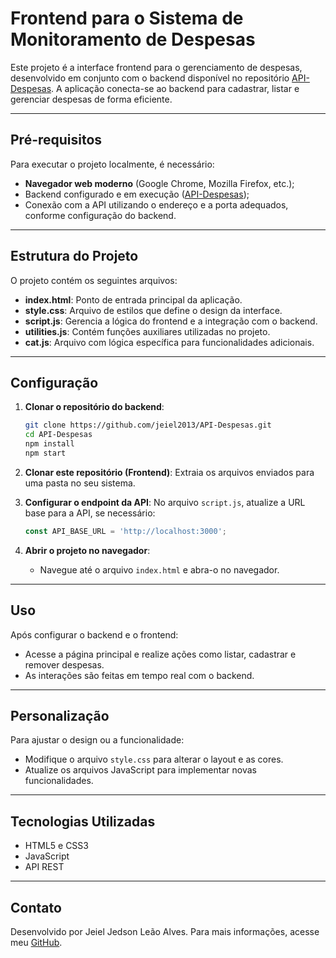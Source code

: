 # Frontend para o Sistema de Monitoramento de Despesas

Este projeto é a interface frontend para o gerenciamento de despesas, desenvolvido em conjunto com o backend disponível no repositório [API-Despesas](https://github.com/jeiel2013/API-Despesas). A aplicação conecta-se ao backend para cadastrar, listar e gerenciar despesas de forma eficiente.

---

## Pré-requisitos

Para executar o projeto localmente, é necessário:

- **Navegador web moderno** (Google Chrome, Mozilla Firefox, etc.);
- Backend configurado e em execução ([API-Despesas](https://github.com/jeiel2013/API-Despesas));
- Conexão com a API utilizando o endereço e a porta adequados, conforme configuração do backend.

---

## Estrutura do Projeto

O projeto contém os seguintes arquivos:

- **index.html**: Ponto de entrada principal da aplicação.
- **style.css**: Arquivo de estilos que define o design da interface.
- **script.js**: Gerencia a lógica do frontend e a integração com o backend.
- **utilities.js**: Contém funções auxiliares utilizadas no projeto.
- **cat.js**: Arquivo com lógica específica para funcionalidades adicionais.

---

## Configuração

1. **Clonar o repositório do backend**:
   ```bash
   git clone https://github.com/jeiel2013/API-Despesas.git
   cd API-Despesas
   npm install
   npm start
   ```

2. **Clonar este repositório (Frontend)**:
   Extraia os arquivos enviados para uma pasta no seu sistema.

3. **Configurar o endpoint da API**:
   No arquivo `script.js`, atualize a URL base para a API, se necessário:
   ```javascript
   const API_BASE_URL = 'http://localhost:3000';
   ```

4. **Abrir o projeto no navegador**:
   - Navegue até o arquivo `index.html` e abra-o no navegador.

---

## Uso

Após configurar o backend e o frontend:

- Acesse a página principal e realize ações como listar, cadastrar e remover despesas.
- As interações são feitas em tempo real com o backend.

---

## Personalização

Para ajustar o design ou a funcionalidade:

- Modifique o arquivo `style.css` para alterar o layout e as cores.
- Atualize os arquivos JavaScript para implementar novas funcionalidades.

---

## Tecnologias Utilizadas

- HTML5 e CSS3
- JavaScript
- API REST

---

## Contato

Desenvolvido por Jeiel Jedson Leão Alves. Para mais informações, acesse meu [GitHub](https://github.com/jeiel2013).